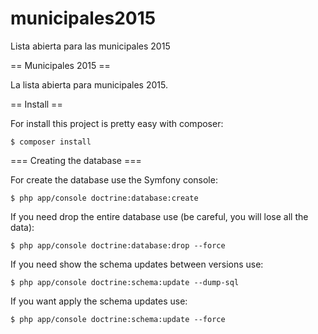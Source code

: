 # municipales2015
Lista abierta para las municipales 2015

== Municipales 2015 ==

La lista abierta para municipales 2015.

== Install ==

For install this project is pretty easy with composer:

    $ composer install
    
=== Creating the database ===

For create the database use the Symfony console:

    $ php app/console doctrine:database:create

If you need drop the entire database use (be careful, you will lose all the data):

    $ php app/console doctrine:database:drop --force
    
If you need show the schema updates between versions use:

    $ php app/console doctrine:schema:update --dump-sql

If you want apply the schema updates use:

    $ php app/console doctrine:schema:update --force